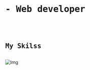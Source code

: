 <h1><pre>- Web developer </pre></h1>
<br>
<pre><h2>My Skilss</h2></pre>

![Img](ruta/a/la/imagen.jpg)

